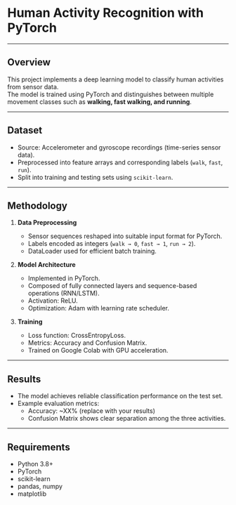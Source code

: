 # Human Activity Recognition with PyTorch

---

## Overview
This project implements a deep learning model to classify human activities from sensor data.  
The model is trained using PyTorch and distinguishes between multiple movement classes such as **walking, fast walking, and running**.

---

## Dataset
- Source: Accelerometer and gyroscope recordings (time-series sensor data).
- Preprocessed into feature arrays and corresponding labels (`walk`, `fast`, `run`).
- Split into training and testing sets using `scikit-learn`.

---

## Methodology
1. **Data Preprocessing**
   - Sensor sequences reshaped into suitable input format for PyTorch.
   - Labels encoded as integers (`walk → 0`, `fast → 1`, `run → 2`).
   - DataLoader used for efficient batch training.

2. **Model Architecture**
   - Implemented in PyTorch.
   - Composed of fully connected layers and sequence-based operations (RNN/LSTM).
   - Activation: ReLU.
   - Optimization: Adam with learning rate scheduler.

3. **Training**
   - Loss function: CrossEntropyLoss.
   - Metrics: Accuracy and Confusion Matrix.
   - Trained on Google Colab with GPU acceleration.

---

## Results
- The model achieves reliable classification performance on the test set.
- Example evaluation metrics:
  - Accuracy: ~XX% (replace with your results)
  - Confusion Matrix shows clear separation among the three activities.

---

## Requirements
- Python 3.8+
- PyTorch
- scikit-learn
- pandas, numpy
- matplotlib
